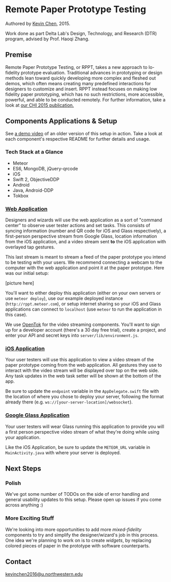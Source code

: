 # Remote Paper Prototype Testing
Authored by [Kevin Chen](http://kevinchen.ninja), 2015.

Work done as part Delta Lab's Design, Technology, and Research (DTR) program, advised by Prof. Haoqi Zhang.

## Premise
Remote Paper Prototype Testing, or RPPT, takes a new approach to lo-fidelity prototype evaluation. Traditional advances in prototyping or design methods lean toward quickly developing more complex and fleshed out demos, which often means creating many predefined interactions for designers to customize and insert. RPPT instead focuses on making low fidelity paper prototyping, which has no such restrictions, more accessible, powerful, and able to be conducted remotely. For further information, take a look at [our CHI 2015 publication.](http://dl.acm.org/citation.cfm?id=2702423)

## Components Applications & Setup
See [a demo video](https://drive.google.com/file/d/0B2XFICitZbqybmgtU29RaVdpWEE/view?usp=sharing) of an older version of this setup in action. Take a look at each component's respective README for further details and usage.

### Tech Stack at a Glance
 * Meteor
  * ES6, MongoDB, jQuery-qrcode
 * iOS
  * Swift 2, ObjectiveDDP
 * Android
  * Java, Android-DDP
 * Tokbox

### [Web Application](https://github.com/NUDelta/rppt-web)
Designers and wizards will use the web application as a sort of "command center" to observe user tester actions and set tasks. This consists of syncing information (number and QR code for iOS and Glass respectively), a first-person perspective stream from Google Glass, location information from the iOS application, and a video stream sent **to** the iOS application with overlayed tap gestures.

This last stream is meant to stream a feed of the paper prototype you intend to be testing with your users. We recommend connecting a webcam to the computer with the web application and point it at the paper prototype. Here was our initial setup:

[picture here]

You'll want to either deploy this application (either on your own servers or use `meteor deploy`), use our example deployed instance (`http://rppt.meteor.com`), or setup internet sharing so your iOS and Glass applications can connect to `localhost` (use `meteor` to run the application in this case).

We use [OpenTok](http://tokbox.com) for the video streaming components. You'll want to sign up for a developer account (there's a 30 day free trial), create a project, and enter your API and secret keys into `server/lib/environment.js`.

### [iOS Application](https://github.com/NUDelta/rppt-ios)
Your user testers will use this application to view a video stream of the paper prototype coming from the web application. All gestures they use to interact with the video stream will be displayed over top on the web side. Any task updates in the web task setter will be shown at the bottom of the app.

Be sure to update the `endpoint` variable in the `AppDelegate.swift` file with the location of where you chose to deploy your server, following the format already there (e.g. `ws://[your-server-location]/websocket`).

### [Google Glass Application](https://github.com/NUDelta/rppt-glass)
Your user testers will wear Glass running this application to provide you will a first person perspective video stream of what they're doing while using your application.

Like the iOS Application, be sure to update the `METEOR_URL` variable in `MainActivity.java` with where your server is deployed.

## Next Steps
### Polish
We've got some number of TODOs on the side of error handling and general usability updates to this setup. Please open up issues if you come across anything :)

### More Exciting Stuff
We're looking into more opportunities to add more *mixed-fidelity* components to try and simplify the designer/wizard's job in this process. One idea we're planning to work on is to create *widgets*, by replacing colored pieces of paper in the prototype with software counterparts.

## Contact
[kevinchen2016@u.northwestern.edu](mailto:kevinchen2016@u.northwestern.edu)
